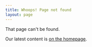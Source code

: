```yaml
---
title: Whoops! Page not found
layout: page
---
```


That page can't be found.

Our latest content is [on the homepage](/).